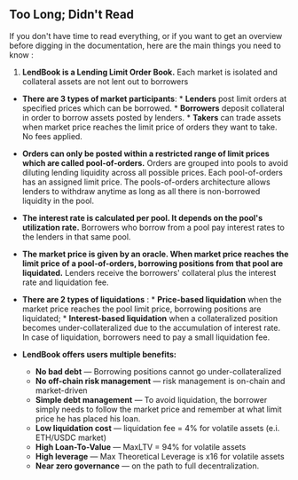 
<h2 style="font-weight: bold;">Too Long; Didn't Read</h2> 

If you don't have time to read everything, or if you want to get an overview before digging in the documentation, here are the main things you need to know :

1. **LendBook is a Lending Limit Order Book.** Each market is isolated and collateral assets are not lent out to borrowers

* **There are 3 types of market participants**:
      * **Lenders** post limit orders at specified prices which can be borrowed.
      * **Borrowers** deposit collateral in order to borrow assets posted by lenders.
      * **Takers** can trade assets when market price reaches the limit price of orders they want to take. No fees applied. 

* **Orders can only be posted within a restricted range of limit prices which are called pool-of-orders.** Orders are grouped into pools to avoid diluting lending liquidity across all possible prices. Each pool-of-orders has an assigned limit price. The pools-of-orders architecture allows lenders to withdraw anytime as long as all there is non-borrowed liquidity in the pool.

* **The interest rate is calculated per pool. It depends on the pool's utilization rate.** Borrowers who borrow from a pool pay interest rates to the lenders in that same pool.

* **The market price is given by an oracle. When market price reaches the limit price of a pool-of-orders, borrowing positions from that pool are liquidated.** Lenders receive the borrowers' collateral plus the interest rate and liquidation fee.

* **There are 2 types of liquidations** :
      * **Price-based liquidation** when the market price reaches the pool limit price, borrowing positions are liquidated;
      * **Interest-based liquidation** when a collateralized position becomes under-collateralized due to the accumulation of interest rate. In case of liquidation, borrowers need to pay a small liquidation fee.

* **LendBook offers users multiple benefits:**
    * **No bad debt** — Borrowing positions cannot go under-collateralized
    * **No off-chain risk management** — risk management is on-chain and market-driven
    * **Simple debt management** — To avoid liquidation, the borrower simply needs to follow the market price and remember at what limit price he has placed his loan.
    * **Low liquidation cost** — liquidation fee = 4% for volatile assets (e.i. ETH/USDC market)
    * **High Loan-To-Value** — MaxLTV = 94% for volatile assets
    * **High leverage** — Max Theoretical Leverage is x16 for volatile assets
    * **Near zero governance** — on the path to full decentralization.










<!-- 
It makes a huge difference compared to existing lending protocols. This new financial primitive offers users multiple benefits: 

* **stop loss orders with guaranteed stop price**
* **low liquidation penalty**
* **high loan-to-value and leverage**
* **interest-bearing limit orders**

The protocol is immune to the risk of bad debt, there is no off-chain risk management.
-->
